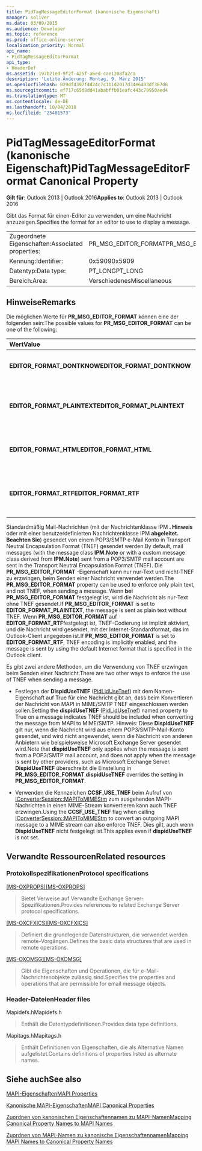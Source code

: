 ```yaml
---
title: PidTagMessageEditorFormat (kanonische Eigenschaft)
manager: soliver
ms.date: 03/09/2015
ms.audience: Developer
ms.topic: reference
ms.prod: office-online-server
localization_priority: Normal
api_name:
- PidTagMessageEditorFormat
api_type:
- HeaderDef
ms.assetid: 197b21ed-9f2f-425f-a6ed-cae1208fa2ca
description: 'Letzte Änderung: Montag, 9. März 2015'
ms.openlocfilehash: 029df4397f4d24c7c111d2017d34e6403df367d6
ms.sourcegitcommit: ef717c65d8dd41ababffb01eafc443c79950aed4
ms.translationtype: MT
ms.contentlocale: de-DE
ms.lasthandoff: 10/04/2018
ms.locfileid: "25401573"
---
```

# <a name="pidtagmessageeditorformat-canonical-property"></a><span data-ttu-id="0dd42-103">PidTagMessageEditorFormat (kanonische Eigenschaft)</span><span class="sxs-lookup"><span data-stu-id="0dd42-103">PidTagMessageEditorFormat Canonical Property</span></span>

  
  
<span data-ttu-id="0dd42-104">**Gilt für**: Outlook 2013 | Outlook 2016</span><span class="sxs-lookup"><span data-stu-id="0dd42-104">**Applies to**: Outlook 2013 | Outlook 2016</span></span> 
  
<span data-ttu-id="0dd42-105">Gibt das Format für einen-Editor zu verwenden, um eine Nachricht anzuzeigen.</span><span class="sxs-lookup"><span data-stu-id="0dd42-105">Specifies the format for an editor to use to display a message.</span></span>
  
|||
|:-----|:-----|
|<span data-ttu-id="0dd42-106">Zugeordnete Eigenschaften:</span><span class="sxs-lookup"><span data-stu-id="0dd42-106">Associated properties:</span></span>  <br/> |<span data-ttu-id="0dd42-107">PR_MSG_EDITOR_FORMAT</span><span class="sxs-lookup"><span data-stu-id="0dd42-107">PR_MSG_EDITOR_FORMAT</span></span>  <br/> |
|<span data-ttu-id="0dd42-108">Kennung:</span><span class="sxs-lookup"><span data-stu-id="0dd42-108">Identifier:</span></span>  <br/> |<span data-ttu-id="0dd42-109">0x5909</span><span class="sxs-lookup"><span data-stu-id="0dd42-109">0x5909</span></span>  <br/> |
|<span data-ttu-id="0dd42-110">Datentyp:</span><span class="sxs-lookup"><span data-stu-id="0dd42-110">Data type:</span></span>  <br/> |<span data-ttu-id="0dd42-111">PT_LONG</span><span class="sxs-lookup"><span data-stu-id="0dd42-111">PT_LONG</span></span>  <br/> |
|<span data-ttu-id="0dd42-112">Bereich:</span><span class="sxs-lookup"><span data-stu-id="0dd42-112">Area:</span></span>  <br/> |<span data-ttu-id="0dd42-113">Verschiedenes</span><span class="sxs-lookup"><span data-stu-id="0dd42-113">Miscellaneous</span></span>  <br/> |
   
## <a name="remarks"></a><span data-ttu-id="0dd42-114">Hinweise</span><span class="sxs-lookup"><span data-stu-id="0dd42-114">Remarks</span></span>

<span data-ttu-id="0dd42-115">Die möglichen Werte für **PR_MSG_EDITOR_FORMAT** können eine der folgenden sein:</span><span class="sxs-lookup"><span data-stu-id="0dd42-115">The possible values for **PR_MSG_EDITOR_FORMAT** can be one of the following:</span></span> 
  
|<span data-ttu-id="0dd42-116">**Wert**</span><span class="sxs-lookup"><span data-stu-id="0dd42-116">**Value**</span></span>|<span data-ttu-id="0dd42-117">**Beschreibung**</span><span class="sxs-lookup"><span data-stu-id="0dd42-117">**Description**</span></span>|
|:-----|:-----|
|<span data-ttu-id="0dd42-118">**EDITOR_FORMAT_DONTKNOW**</span><span class="sxs-lookup"><span data-stu-id="0dd42-118">**EDITOR_FORMAT_DONTKNOW**</span></span> <br/> |<span data-ttu-id="0dd42-119">Das Format für den Editor an ist unbekannt.</span><span class="sxs-lookup"><span data-stu-id="0dd42-119">The format for the editor to use is unknown.</span></span>  <br/> |
|<span data-ttu-id="0dd42-120">**EDITOR_FORMAT_PLAINTEXT**</span><span class="sxs-lookup"><span data-stu-id="0dd42-120">**EDITOR_FORMAT_PLAINTEXT**</span></span> <br/> |<span data-ttu-id="0dd42-121">Im Editor sollten die Nachricht im nur-Text-Format angezeigt.</span><span class="sxs-lookup"><span data-stu-id="0dd42-121">The editor should display the message in plain text format.</span></span>  <br/> |
|<span data-ttu-id="0dd42-122">**EDITOR_FORMAT_HTML**</span><span class="sxs-lookup"><span data-stu-id="0dd42-122">**EDITOR_FORMAT_HTML**</span></span> <br/> |<span data-ttu-id="0dd42-123">Im Editor sollten die Nachricht im HTML-Format angezeigt.</span><span class="sxs-lookup"><span data-stu-id="0dd42-123">The editor should display the message in HTML format.</span></span>  <br/> |
|<span data-ttu-id="0dd42-124">**EDITOR_FORMAT_RTF**</span><span class="sxs-lookup"><span data-stu-id="0dd42-124">**EDITOR_FORMAT_RTF**</span></span> <br/> |<span data-ttu-id="0dd42-125">Im Editor sollten die Nachricht im RTF-Format angezeigt.</span><span class="sxs-lookup"><span data-stu-id="0dd42-125">The editor should display the message in Rich Text Format.</span></span>  <br/> |
   
<span data-ttu-id="0dd42-126">Standardmäßig Mail-Nachrichten (mit der Nachrichtenklasse IPM **. Hinweis** oder mit einer benutzerdefinierten Nachrichtenklasse IPM **abgeleitet. Beachten Sie**) gesendet von einem POP3/SMTP e-Mail Konto in Transport Neutral Encapsulation Format (TNEF) gesendet werden.</span><span class="sxs-lookup"><span data-stu-id="0dd42-126">By default, mail messages (with the message class **IPM.Note** or with a custom message class derived from **IPM.Note**) sent from a POP3/SMTP mail account are sent in the Transport Neutral Encapsulation Format (TNEF).</span></span> <span data-ttu-id="0dd42-127">Die **PR_MSG_EDITOR_FORMAT** -Eigenschaft kann nur nur-Text und nicht-TNEF zu erzwingen, beim Senden einer Nachricht verwendet werden.</span><span class="sxs-lookup"><span data-stu-id="0dd42-127">The **PR_MSG_EDITOR_FORMAT** property can be used to enforce only plain text, and not TNEF, when sending a message.</span></span> <span data-ttu-id="0dd42-128">Wenn **bei** **PR_MSG_EDITOR_FORMAT** festgelegt ist, wird die Nachricht als nur-Text ohne TNEF gesendet.</span><span class="sxs-lookup"><span data-stu-id="0dd42-128">If **PR_MSG_EDITOR_FORMAT** is set to **EDITOR_FORMAT_PLAINTEXT**, the message is sent as plain text without TNEF.</span></span> <span data-ttu-id="0dd42-129">Wenn **PR_MSG_EDITOR_FORMAT** auf **EDITOR_FORMAT_RTF**festgelegt ist, TNEF-Codierung ist implizit aktiviert, und die Nachricht wird gesendet, mit der Internet-Standardformat, das im Outlook-Client angegeben ist.</span><span class="sxs-lookup"><span data-stu-id="0dd42-129">If **PR_MSG_EDITOR_FORMAT** is set to **EDITOR_FORMAT_RTF**, TNEF encoding is implicitly enabled, and the message is sent by using the default Internet format that is specified in the Outlook client.</span></span>
  
<span data-ttu-id="0dd42-130">Es gibt zwei andere Methoden, um die Verwendung von TNEF erzwingen beim Senden einer Nachricht.</span><span class="sxs-lookup"><span data-stu-id="0dd42-130">There are two other ways to enforce the use of TNEF when sending a message.</span></span>
  
- <span data-ttu-id="0dd42-131">Festlegen der **DispidUseTNEF** ([PidLidUseTnef](pidlidusetnef-canonical-property.md)) mit dem Namen-Eigenschaft auf True für eine Nachricht gibt an, dass beim Konvertieren der Nachricht von MAPI in MIME/SMTP TNEF eingeschlossen werden sollen.</span><span class="sxs-lookup"><span data-stu-id="0dd42-131">Setting the **dispidUseTNEF** ([PidLidUseTnef](pidlidusetnef-canonical-property.md)) named property to True on a message indicates TNEF should be included when converting the message from MAPI to MIME/SMTP.</span></span> <span data-ttu-id="0dd42-132">Hinweis: Diese **DispidUseTNEF** gilt nur, wenn die Nachricht wird aus einem POP3/SMTP-Mail-Konto gesendet, und wird nicht angewendet, wenn die Nachricht von anderen Anbietern wie beispielsweise Microsoft Exchange Server gesendet wird.</span><span class="sxs-lookup"><span data-stu-id="0dd42-132">Note that **dispidUseTNEF** only applies when the message is sent from a POP3/SMTP mail account, and does not apply when the message is sent by other providers, such as Microsoft Exchange Server.</span></span> <span data-ttu-id="0dd42-133">**DispidUseTNEF** überschreibt die Einstellung in **PR_MSG_EDITOR_FORMAT**.</span><span class="sxs-lookup"><span data-stu-id="0dd42-133">**dispidUseTNEF** overrides the setting in **PR_MSG_EDITOR_FORMAT**.</span></span>
    
- <span data-ttu-id="0dd42-134">Verwenden die Kennzeichen **CCSF_USE_TNEF** beim Aufruf von [IConverterSession::MAPIToMIMEStm](iconvertersession-mapitomimestm.md) zum ausgehenden MAPI-Nachrichten in einen MIME-Stream konvertieren kann auch TNEF erzwingen.</span><span class="sxs-lookup"><span data-stu-id="0dd42-134">Using the **CCSF_USE_TNEF** flag when calling [IConverterSession::MAPIToMIMEStm](iconvertersession-mapitomimestm.md) to convert an outgoing MAPI message to a MIME stream can also enforce TNEF.</span></span> <span data-ttu-id="0dd42-135">Dies gilt, auch wenn **DispidUseTNEF** nicht festgelegt ist.</span><span class="sxs-lookup"><span data-stu-id="0dd42-135">This applies even if **dispidUseTNEF** is not set.</span></span> 
    
## <a name="related-resources"></a><span data-ttu-id="0dd42-136">Verwandte Ressourcen</span><span class="sxs-lookup"><span data-stu-id="0dd42-136">Related resources</span></span>

### <a name="protocol-specifications"></a><span data-ttu-id="0dd42-137">Protokollspezifikationen</span><span class="sxs-lookup"><span data-stu-id="0dd42-137">Protocol specifications</span></span>

<span data-ttu-id="0dd42-138">[[MS-OXPROPS]](https://msdn.microsoft.com/library/f6ab1613-aefe-447d-a49c-18217230b148%28Office.15%29.aspx)</span><span class="sxs-lookup"><span data-stu-id="0dd42-138">[[MS-OXPROPS]](https://msdn.microsoft.com/library/f6ab1613-aefe-447d-a49c-18217230b148%28Office.15%29.aspx)</span></span>
  
> <span data-ttu-id="0dd42-139">Bietet Verweise auf Verwandte Exchange Server-Spezifikationen.</span><span class="sxs-lookup"><span data-stu-id="0dd42-139">Provides references to related Exchange Server protocol specifications.</span></span>
    
<span data-ttu-id="0dd42-140">[[MS-OXCFXICS]](https://msdn.microsoft.com/library/b9752f3d-d50d-44b8-9e6b-608a117c8532%28Office.15%29.aspx)</span><span class="sxs-lookup"><span data-stu-id="0dd42-140">[[MS-OXCFXICS]](https://msdn.microsoft.com/library/b9752f3d-d50d-44b8-9e6b-608a117c8532%28Office.15%29.aspx)</span></span>
  
> <span data-ttu-id="0dd42-141">Definiert die grundlegende Datenstrukturen, die verwendet werden remote-Vorgängen.</span><span class="sxs-lookup"><span data-stu-id="0dd42-141">Defines the basic data structures that are used in remote operations.</span></span>
    
<span data-ttu-id="0dd42-142">[[MS-OXOMSG]](https://msdn.microsoft.com/library/daa9120f-f325-4afb-a738-28f91049ab3c%28Office.15%29.aspx)</span><span class="sxs-lookup"><span data-stu-id="0dd42-142">[[MS-OXOMSG]](https://msdn.microsoft.com/library/daa9120f-f325-4afb-a738-28f91049ab3c%28Office.15%29.aspx)</span></span>
  
> <span data-ttu-id="0dd42-143">Gibt die Eigenschaften und Operationen, die für e-Mail-Nachrichtenobjekte zulässig sind.</span><span class="sxs-lookup"><span data-stu-id="0dd42-143">Specifies the properties and operations that are permissible for email message objects.</span></span>
    
### <a name="header-files"></a><span data-ttu-id="0dd42-144">Header-Dateien</span><span class="sxs-lookup"><span data-stu-id="0dd42-144">Header files</span></span>

<span data-ttu-id="0dd42-145">Mapidefs.h</span><span class="sxs-lookup"><span data-stu-id="0dd42-145">Mapidefs.h</span></span>
  
> <span data-ttu-id="0dd42-146">Enthält die Datentypdefinitionen.</span><span class="sxs-lookup"><span data-stu-id="0dd42-146">Provides data type definitions.</span></span>
    
<span data-ttu-id="0dd42-147">Mapitags.h</span><span class="sxs-lookup"><span data-stu-id="0dd42-147">Mapitags.h</span></span>
  
> <span data-ttu-id="0dd42-148">Enthält Definitionen von Eigenschaften, die als Alternative Namen aufgelistet.</span><span class="sxs-lookup"><span data-stu-id="0dd42-148">Contains definitions of properties listed as alternate names.</span></span>
    
## <a name="see-also"></a><span data-ttu-id="0dd42-149">Siehe auch</span><span class="sxs-lookup"><span data-stu-id="0dd42-149">See also</span></span>



[<span data-ttu-id="0dd42-150">MAPI-Eigenschaften</span><span class="sxs-lookup"><span data-stu-id="0dd42-150">MAPI Properties</span></span>](mapi-properties.md)
  
[<span data-ttu-id="0dd42-151">Kanonische MAPI-Eigenschaften</span><span class="sxs-lookup"><span data-stu-id="0dd42-151">MAPI Canonical Properties</span></span>](mapi-canonical-properties.md)
  
[<span data-ttu-id="0dd42-152">Zuordnen von kanonischen Eigenschaftennamen zu MAPI-Namen</span><span class="sxs-lookup"><span data-stu-id="0dd42-152">Mapping Canonical Property Names to MAPI Names</span></span>](mapping-canonical-property-names-to-mapi-names.md)
  
[<span data-ttu-id="0dd42-153">Zuordnen von MAPI-Namen zu kanonische Eigenschaftennamen</span><span class="sxs-lookup"><span data-stu-id="0dd42-153">Mapping MAPI Names to Canonical Property Names</span></span>](mapping-mapi-names-to-canonical-property-names.md)

